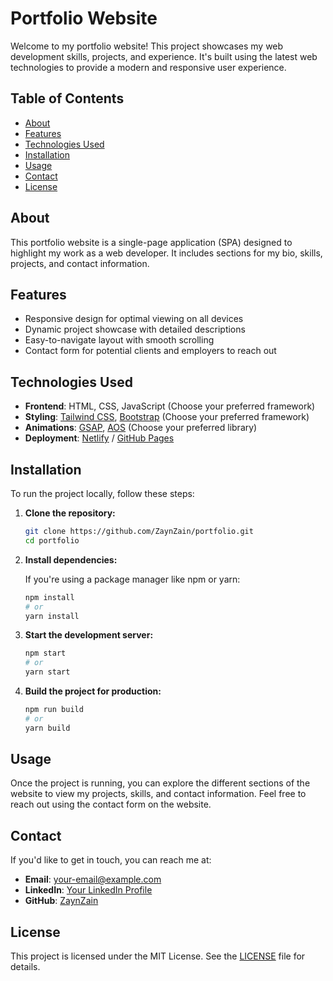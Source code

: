 # Portfolio Website

Welcome to my portfolio website! This project showcases my web development skills, projects, and experience. It's built using the latest web technologies to provide a modern and responsive user experience.

## Table of Contents

- [About](#about)
- [Features](#features)
- [Technologies Used](#technologies-used)
- [Installation](#installation)
- [Usage](#usage)
- [Contact](#contact)
- [License](#license)

## About

This portfolio website is a single-page application (SPA) designed to highlight my work as a web developer. It includes sections for my bio, skills, projects, and contact information.

## Features

- Responsive design for optimal viewing on all devices
- Dynamic project showcase with detailed descriptions
- Easy-to-navigate layout with smooth scrolling
- Contact form for potential clients and employers to reach out

## Technologies Used

- **Frontend**: HTML, CSS, JavaScript (Choose your preferred framework)
- **Styling**: [Tailwind CSS](https://tailwindcss.com/), [Bootstrap](https://getbootstrap.com/) (Choose your preferred framework)
- **Animations**: [GSAP](https://greensock.com/gsap/), [AOS](https://michalsnik.github.io/aos/) (Choose your preferred library)
- **Deployment**: [Netlify](https://www.netlify.com/) / [GitHub Pages](https://pages.github.com/)

## Installation

To run the project locally, follow these steps:

1. **Clone the repository:**

    ```bash
    git clone https://github.com/ZaynZain/portfolio.git
    cd portfolio
    ```

2. **Install dependencies:**

    If you're using a package manager like npm or yarn:

    ```bash
    npm install
    # or
    yarn install
    ```

3. **Start the development server:**

    ```bash
    npm start
    # or
    yarn start
    ```

4. **Build the project for production:**

    ```bash
    npm run build
    # or
    yarn build
    ```

## Usage

Once the project is running, you can explore the different sections of the website to view my projects, skills, and contact information. Feel free to reach out using the contact form on the website.

## Contact

If you'd like to get in touch, you can reach me at:

- **Email**: [your-email@example.com](mailto:zayn69zain@gmail.com)
- **LinkedIn**: [Your LinkedIn Profile](https://www.linkedin.com/in/zaynzain)
- **GitHub**: [ZaynZain](https://github.com/ZaynZain)

## License

This project is licensed under the MIT License. See the [LICENSE](LICENSE) file for details.
